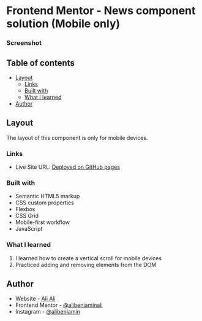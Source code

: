 # Frontend Mentor - News component solution (Mobile only)

### Screenshot


## Table of contents

- [Layout](#layout)
  - [Links](#links)
  - [Built with](#built-with)
  - [What I learned](#what-i-learned)
- [Author](#author)

## Layout

The layout of this component is only for mobile devices.

### Links

- Live Site URL: [Deployed on GitHub pages](https://alibeniaminali.github.io/Frontend-mentor-notifications/)

### Built with

- Semantic HTML5 markup
- CSS custom properties
- Flexbox
- CSS Grid
- Mobile-first workflow
- JavaScript

### What I learned

1. I learned how to create a vertical scroll for mobile devices
2. Practiced adding and removing elements from the DOM
## Author

- Website - [Ali Ali](https://www.alibeniaminali.co.uk/)
- Frontend Mentor - [@alibeniaminali](https://www.frontendmentor.io/profile/alibeniaminali)
- Instagram - [@alibeniamin](https://www.instagram.com/alibeniamin/?hl=en-gb)